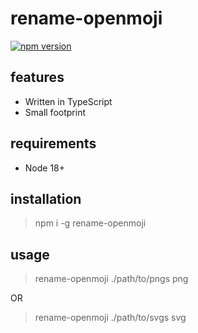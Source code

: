 # rename-openmoji

[![npm version](https://badge.fury.io/js/rename-openmoji.svg)](https://badge.fury.io/js/rename-openmoji)

## features

- Written in TypeScript
- Small footprint

## requirements

- Node 18+

## installation

> npm i -g rename-openmoji

## usage

> rename-openmoji ./path/to/pngs png

OR

> rename-openmoji ./path/to/svgs svg
